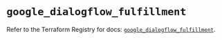 # `google_dialogflow_fulfillment`

Refer to the Terraform Registry for docs: [`google_dialogflow_fulfillment`](https://registry.terraform.io/providers/hashicorp/google/4.85.0/docs/resources/dialogflow_fulfillment).

